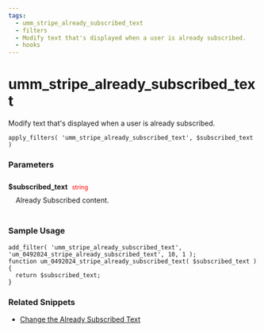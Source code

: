 ```yaml
---
tags: 
  - umm_stripe_already_subscribed_text
  - filters
  - Modify text that's displayed when a user is already subscribed.
  - hooks
---
```

# umm\_stripe\_already\_subscribed\_text
Modify text that's displayed when a user is already subscribed.
<Badge text="Since 1.0.0" vertical="middle" />
``` php:no-line-numbers
apply_filters( 'umm_stripe_already_subscribed_text', $subscribed_text )
```
<div class='hook-sep'></div>

### Parameters

<div style='padding: 10px 0px 10px;'>
<strong>$subscribed_text</strong> <span style='color:red;font-size:12px;padding: 0px 5px 0px 5px' >string</span>
<div style="margin-left:10px;padding: 10px 5px">Already Subscribed content.</div>
</div>
<div class='hook-sep'></div>



### Sample Usage

``` php:no-line-numbers
add_filter( 'umm_stripe_already_subscribed_text', 'um_0492024_stripe_already_subscribed_text', 10, 1 );
function um_0492024_stripe_already_subscribed_text( $subscribed_text ){
  return $subscribed_text;
}
```
<div class='hook-sep'></div>



### Related Snippets

- [ Change the Already Subscribed Text](../snippets/80c31fdae8323764866e750935bdb00b)


